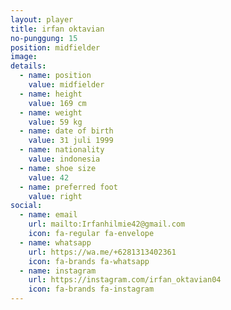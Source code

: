 ```yaml
---
layout: player
title: irfan oktavian
no-punggung: 15
position: midfielder
image:
details:
  - name: position
    value: midfielder
  - name: height
    value: 169 cm
  - name: weight
    value: 59 kg
  - name: date of birth
    value: 31 juli 1999
  - name: nationality
    value: indonesia
  - name: shoe size
    value: 42
  - name: preferred foot
    value: right
social:
  - name: email
    url: mailto:Irfanhilmie42@gmail.com
    icon: fa-regular fa-envelope
  - name: whatsapp
    url: https://wa.me/+6281313402361
    icon: fa-brands fa-whatsapp
  - name: instagram
    url: https://instagram.com/irfan_oktavian04
    icon: fa-brands fa-instagram
---
```

